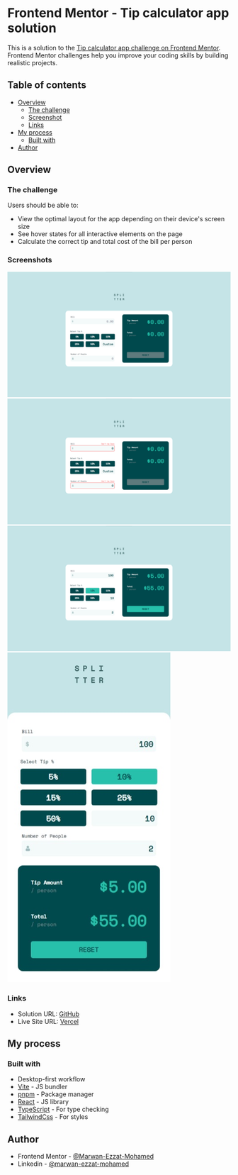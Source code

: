 # Frontend Mentor - Tip calculator app solution

This is a solution to the [Tip calculator app challenge on Frontend Mentor](https://www.frontendmentor.io/challenges/tip-calculator-app-ugJNGbJUX). Frontend Mentor challenges help you improve your coding skills by building realistic projects.

## Table of contents

- [Overview](#overview)
  - [The challenge](#the-challenge)
  - [Screenshot](#screenshot)
  - [Links](#links)
- [My process](#my-process)
  - [Built with](#built-with)
- [Author](#author)

## Overview

### The challenge

Users should be able to:

- View the optimal layout for the app depending on their device's screen size
- See hover states for all interactive elements on the page
- Calculate the correct tip and total cost of the bill per person

### Screenshots

![](./screenshots/ss1.png)
![](./screenshots/ss2.png)
![](./screenshots/ss3.png)
![](./screenshots/ss4.png)

### Links

- Solution URL: [GitHub](https://github.com/Marwan-Ezzat-Mohamed/TipCalculator)
- Live Site URL: [Vercel](https://tip-calculator-alpha-ochre.vercel.app/)

## My process

### Built with

- Desktop-first workflow
- [Vite](https://vitejs.dev/) - JS bundler
- [pnpm](https://pnpm.js.org/) - Package manager
- [React](https://reactjs.org/) - JS library
- [TypeScript](https://www.typescriptlang.org/) - For type checking
- [TailwindCss](https://tailwindcss.com/) - For styles

## Author

- Frontend Mentor - [@Marwan-Ezzat-Mohamed](https://www.frontendmentor.io/profile/Marwan-Ezzat-Mohamed)
- Linkedin - [@marwan-ezzat-mohamed](https://www.linkedin.com/in/marwan-ezzat-mohamed/)
